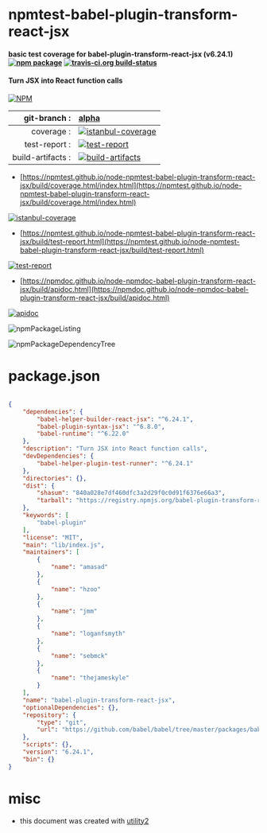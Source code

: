 # npmtest-babel-plugin-transform-react-jsx

#### basic test coverage for  babel-plugin-transform-react-jsx (v6.24.1)  [![npm package](https://img.shields.io/npm/v/npmtest-babel-plugin-transform-react-jsx.svg?style=flat-square)](https://www.npmjs.org/package/npmtest-babel-plugin-transform-react-jsx) [![travis-ci.org build-status](https://api.travis-ci.org/npmtest/node-npmtest-babel-plugin-transform-react-jsx.svg)](https://travis-ci.org/npmtest/node-npmtest-babel-plugin-transform-react-jsx)

#### Turn JSX into React function calls

[![NPM](https://nodei.co/npm/babel-plugin-transform-react-jsx.png?downloads=true&downloadRank=true&stars=true)](https://www.npmjs.com/package/babel-plugin-transform-react-jsx)

| git-branch : | [alpha](https://github.com/npmtest/node-npmtest-babel-plugin-transform-react-jsx/tree/alpha)|
|--:|:--|
| coverage : | [![istanbul-coverage](https://npmtest.github.io/node-npmtest-babel-plugin-transform-react-jsx/build/coverage.badge.svg)](https://npmtest.github.io/node-npmtest-babel-plugin-transform-react-jsx/build/coverage.html/index.html)|
| test-report : | [![test-report](https://npmtest.github.io/node-npmtest-babel-plugin-transform-react-jsx/build/test-report.badge.svg)](https://npmtest.github.io/node-npmtest-babel-plugin-transform-react-jsx/build/test-report.html)|
| build-artifacts : | [![build-artifacts](https://npmtest.github.io/node-npmtest-babel-plugin-transform-react-jsx/glyphicons_144_folder_open.png)](https://github.com/npmtest/node-npmtest-babel-plugin-transform-react-jsx/tree/gh-pages/build)|

- [https://npmtest.github.io/node-npmtest-babel-plugin-transform-react-jsx/build/coverage.html/index.html](https://npmtest.github.io/node-npmtest-babel-plugin-transform-react-jsx/build/coverage.html/index.html)

[![istanbul-coverage](https://npmtest.github.io/node-npmtest-babel-plugin-transform-react-jsx/build/screenCapture.buildCi.browser.%252Ftmp%252Fbuild%252Fcoverage.lib.html.png)](https://npmtest.github.io/node-npmtest-babel-plugin-transform-react-jsx/build/coverage.html/index.html)

- [https://npmtest.github.io/node-npmtest-babel-plugin-transform-react-jsx/build/test-report.html](https://npmtest.github.io/node-npmtest-babel-plugin-transform-react-jsx/build/test-report.html)

[![test-report](https://npmtest.github.io/node-npmtest-babel-plugin-transform-react-jsx/build/screenCapture.buildCi.browser.%252Ftmp%252Fbuild%252Ftest-report.html.png)](https://npmtest.github.io/node-npmtest-babel-plugin-transform-react-jsx/build/test-report.html)

- [https://npmdoc.github.io/node-npmdoc-babel-plugin-transform-react-jsx/build/apidoc.html](https://npmdoc.github.io/node-npmdoc-babel-plugin-transform-react-jsx/build/apidoc.html)

[![apidoc](https://npmdoc.github.io/node-npmdoc-babel-plugin-transform-react-jsx/build/screenCapture.buildCi.browser.%252Ftmp%252Fbuild%252Fapidoc.html.png)](https://npmdoc.github.io/node-npmdoc-babel-plugin-transform-react-jsx/build/apidoc.html)

![npmPackageListing](https://npmtest.github.io/node-npmtest-babel-plugin-transform-react-jsx/build/screenCapture.npmPackageListing.svg)

![npmPackageDependencyTree](https://npmtest.github.io/node-npmtest-babel-plugin-transform-react-jsx/build/screenCapture.npmPackageDependencyTree.svg)



# package.json

```json

{
    "dependencies": {
        "babel-helper-builder-react-jsx": "^6.24.1",
        "babel-plugin-syntax-jsx": "^6.8.0",
        "babel-runtime": "^6.22.0"
    },
    "description": "Turn JSX into React function calls",
    "devDependencies": {
        "babel-helper-plugin-test-runner": "^6.24.1"
    },
    "directories": {},
    "dist": {
        "shasum": "840a028e7df460dfc3a2d29f0c0d91f6376e66a3",
        "tarball": "https://registry.npmjs.org/babel-plugin-transform-react-jsx/-/babel-plugin-transform-react-jsx-6.24.1.tgz"
    },
    "keywords": [
        "babel-plugin"
    ],
    "license": "MIT",
    "main": "lib/index.js",
    "maintainers": [
        {
            "name": "amasad"
        },
        {
            "name": "hzoo"
        },
        {
            "name": "jmm"
        },
        {
            "name": "loganfsmyth"
        },
        {
            "name": "sebmck"
        },
        {
            "name": "thejameskyle"
        }
    ],
    "name": "babel-plugin-transform-react-jsx",
    "optionalDependencies": {},
    "repository": {
        "type": "git",
        "url": "https://github.com/babel/babel/tree/master/packages/babel-plugin-transform-react-jsx"
    },
    "scripts": {},
    "version": "6.24.1",
    "bin": {}
}
```



# misc
- this document was created with [utility2](https://github.com/kaizhu256/node-utility2)

